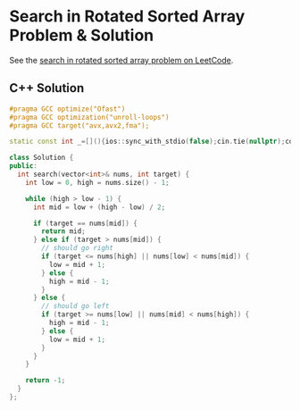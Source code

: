 # Search in Rotated Sorted Array Problem & Solution

See the [search in rotated sorted array problem on LeetCode](https://leetcode.com/problems/search-in-rotated-sorted-array).

## C++ Solution

```cpp
#pragma GCC optimize("Ofast")
#pragma GCC optimization("unroll-loops")
#pragma GCC target("avx,avx2,fma");

static const int _=[](){ios::sync_with_stdio(false);cin.tie(nullptr);cout.tie(nullptr);return 0;}();

class Solution {
public:
  int search(vector<int>& nums, int target) {
    int low = 0, high = nums.size() - 1;

    while (high > low - 1) {
      int mid = low + (high - low) / 2;

      if (target == nums[mid]) {
        return mid;
      } else if (target > nums[mid]) {
        // should go right
        if (target <= nums[high] || nums[low] < nums[mid]) {
          low = mid + 1;
        } else {
          high = mid - 1;
        }
      } else {
        // should go left
        if (target >= nums[low] || nums[mid] < nums[high]) {
          high = mid - 1;
        } else {
          low = mid + 1;
        }
      }
    }

    return -1;
  }
};
```
